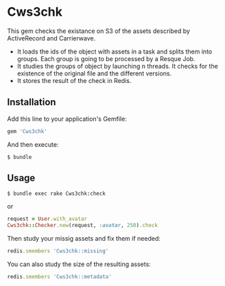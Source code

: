# Cws3chk

This gem checks the existance on S3 of the assets described by ActiveRecord
and Carrierwave.

* It loads the ids of the object with assets in a task and splits them into 
  groups. Each group is going to be processed by a Resque Job.
* It studies the groups of object by launching n threads. It checks for the
  existence of the original file and the different versions.
* It stores the result of the check in Redis.

## Installation

Add this line to your application's Gemfile:

```ruby
gem 'Cws3chk'
```

And then execute:

    $ bundle

## Usage

    $ bundle exec rake Cws3chk:check
or

```ruby
request = User.with_avatar
Cws3chk::Checker.new(request, :avatar, 250).check
```
Then study your missig assets and fix them if needed:
```ruby
redis.smembers 'Cws3chk::missing'
```
You can also study the size of the resulting assets:
```ruby
redis.smembers 'Cws3chk::metadata'
```
